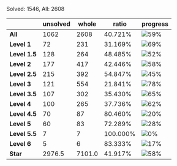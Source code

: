 Solved: 1546, All: 2608

| |unsolved|whole|ratio|progress|
|----|----|----|----|----|
|**All**| 1062 | 2608 | 40.721%| ![59%](https://progress-bar.dev/59?title=All) |
|**Level 1**| 72 | 231 | 31.169%| ![69%](https://progress-bar.dev/69?title=Level+1++)|
|**Level 1.5**| 128 | 264 | 48.485%| ![52%](https://progress-bar.dev/52?title=Level+1.5)|
|**Level 2**| 177 | 417 | 42.446%| ![58%](https://progress-bar.dev/58?title=Level+2++)|
|**Level 2.5**| 215 | 392 | 54.847%| ![45%](https://progress-bar.dev/45?title=Level+2.5)|
|**Level 3**| 121 | 554 | 21.841%| ![78%](https://progress-bar.dev/78?title=Level+3++)|
|**Level 3.5**| 107 | 302 | 35.430%| ![65%](https://progress-bar.dev/65?title=Level+3.5)|
|**Level 4**| 100 | 265 | 37.736%| ![62%](https://progress-bar.dev/62?title=Level+4++)|
|**Level 4.5**| 70 | 87 | 80.460%| ![20%](https://progress-bar.dev/20?title=Level+4.5)|
|**Level 5**| 60 | 83 | 72.289%| ![28%](https://progress-bar.dev/28?title=Level+5++)|
|**Level 5.5**| 7 | 7 | 100.000%| ![0%](https://progress-bar.dev/0?title=Level+5.5)|
|**Level 6**| 5 | 6 | 83.333%| ![17%](https://progress-bar.dev/17?title=Level+6++)|
|**Star**|2976.5 | 7101.0 |41.917%| ![58%](https://progress-bar.dev/58?title=Star) |
